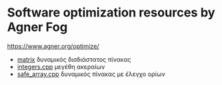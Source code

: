 # Software optimization resources by Agner Fog

https://www.agner.org/optimize/


* [matrix](./matrix.cpp) δυναμικός δισδιάστατος πίνακας
* [integers.cpp](./integers.cpp) μεγέθη ακεραίων
* [safe_array.cpp](./safe_array.cpp) δυναμικός πίνακας με έλεγχο ορίων